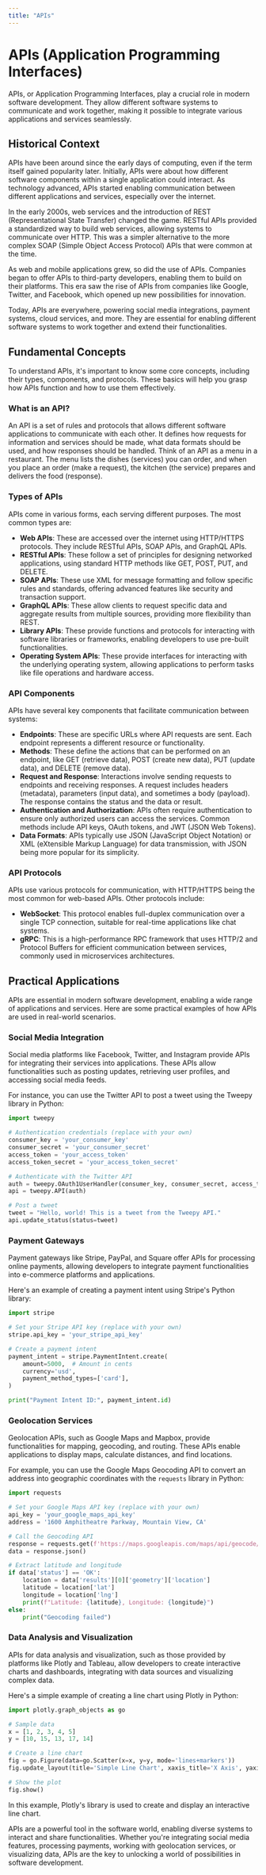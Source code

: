 ```yaml
---
title: "APIs"
---
```


# APIs (Application Programming Interfaces)

APIs, or Application Programming Interfaces, play a crucial role in modern software development. They allow different software systems to communicate and work together, making it possible to integrate various applications and services seamlessly.

## Historical Context

APIs have been around since the early days of computing, even if the term itself gained popularity later. Initially, APIs were about how different software components within a single application could interact. As technology advanced, APIs started enabling communication between different applications and services, especially over the internet.

In the early 2000s, web services and the introduction of REST (Representational State Transfer) changed the game. RESTful APIs provided a standardized way to build web services, allowing systems to communicate over HTTP. This was a simpler alternative to the more complex SOAP (Simple Object Access Protocol) APIs that were common at the time.

As web and mobile applications grew, so did the use of APIs. Companies began to offer APIs to third-party developers, enabling them to build on their platforms. This era saw the rise of APIs from companies like Google, Twitter, and Facebook, which opened up new possibilities for innovation.

Today, APIs are everywhere, powering social media integrations, payment systems, cloud services, and more. They are essential for enabling different software systems to work together and extend their functionalities.

## Fundamental Concepts

To understand APIs, it's important to know some core concepts, including their types, components, and protocols. These basics will help you grasp how APIs function and how to use them effectively.

### What is an API?

An API is a set of rules and protocols that allows different software applications to communicate with each other. It defines how requests for information and services should be made, what data formats should be used, and how responses should be handled. Think of an API as a menu in a restaurant. The menu lists the dishes (services) you can order, and when you place an order (make a request), the kitchen (the service) prepares and delivers the food (response).

### Types of APIs

APIs come in various forms, each serving different purposes. The most common types are:

- **Web APIs**: These are accessed over the internet using HTTP/HTTPS protocols. They include RESTful APIs, SOAP APIs, and GraphQL APIs.
- **RESTful APIs**: These follow a set of principles for designing networked applications, using standard HTTP methods like GET, POST, PUT, and DELETE.
- **SOAP APIs**: These use XML for message formatting and follow specific rules and standards, offering advanced features like security and transaction support.
- **GraphQL APIs**: These allow clients to request specific data and aggregate results from multiple sources, providing more flexibility than REST.
- **Library APIs**: These provide functions and protocols for interacting with software libraries or frameworks, enabling developers to use pre-built functionalities.
- **Operating System APIs**: These provide interfaces for interacting with the underlying operating system, allowing applications to perform tasks like file operations and hardware access.

### API Components

APIs have several key components that facilitate communication between systems:

- **Endpoints**: These are specific URLs where API requests are sent. Each endpoint represents a different resource or functionality.
- **Methods**: These define the actions that can be performed on an endpoint, like GET (retrieve data), POST (create new data), PUT (update data), and DELETE (remove data).
- **Request and Response**: Interactions involve sending requests to endpoints and receiving responses. A request includes headers (metadata), parameters (input data), and sometimes a body (payload). The response contains the status and the data or result.
- **Authentication and Authorization**: APIs often require authentication to ensure only authorized users can access the services. Common methods include API keys, OAuth tokens, and JWT (JSON Web Tokens).
- **Data Formats**: APIs typically use JSON (JavaScript Object Notation) or XML (eXtensible Markup Language) for data transmission, with JSON being more popular for its simplicity.

### API Protocols

APIs use various protocols for communication, with HTTP/HTTPS being the most common for web-based APIs. Other protocols include:

- **WebSocket**: This protocol enables full-duplex communication over a single TCP connection, suitable for real-time applications like chat systems.
- **gRPC**: This is a high-performance RPC framework that uses HTTP/2 and Protocol Buffers for efficient communication between services, commonly used in microservices architectures.

## Practical Applications

APIs are essential in modern software development, enabling a wide range of applications and services. Here are some practical examples of how APIs are used in real-world scenarios.

### Social Media Integration

Social media platforms like Facebook, Twitter, and Instagram provide APIs for integrating their services into applications. These APIs allow functionalities such as posting updates, retrieving user profiles, and accessing social media feeds.

For instance, you can use the Twitter API to post a tweet using the Tweepy library in Python:

```python
import tweepy

# Authentication credentials (replace with your own)
consumer_key = 'your_consumer_key'
consumer_secret = 'your_consumer_secret'
access_token = 'your_access_token'
access_token_secret = 'your_access_token_secret'

# Authenticate with the Twitter API
auth = tweepy.OAuth1UserHandler(consumer_key, consumer_secret, access_token, access_token_secret)
api = tweepy.API(auth)

# Post a tweet
tweet = "Hello, world! This is a tweet from the Tweepy API."
api.update_status(status=tweet)
```

### Payment Gateways

Payment gateways like Stripe, PayPal, and Square offer APIs for processing online payments, allowing developers to integrate payment functionalities into e-commerce platforms and applications.

Here's an example of creating a payment intent using Stripe's Python library:

```python
import stripe

# Set your Stripe API key (replace with your own)
stripe.api_key = 'your_stripe_api_key'

# Create a payment intent
payment_intent = stripe.PaymentIntent.create(
    amount=5000,  # Amount in cents
    currency='usd',
    payment_method_types=['card'],
)

print("Payment Intent ID:", payment_intent.id)
```

### Geolocation Services

Geolocation APIs, such as Google Maps and Mapbox, provide functionalities for mapping, geocoding, and routing. These APIs enable applications to display maps, calculate distances, and find locations.

For example, you can use the Google Maps Geocoding API to convert an address into geographic coordinates with the `requests` library in Python:

```python
import requests

# Set your Google Maps API key (replace with your own)
api_key = 'your_google_maps_api_key'
address = '1600 Amphitheatre Parkway, Mountain View, CA'

# Call the Geocoding API
response = requests.get(f'https://maps.googleapis.com/maps/api/geocode/json?address={address}&key={api_key}')
data = response.json()

# Extract latitude and longitude
if data['status'] == 'OK':
    location = data['results'][0]['geometry']['location']
    latitude = location['lat']
    longitude = location['lng']
    print(f"Latitude: {latitude}, Longitude: {longitude}")
else:
    print("Geocoding failed")
```

### Data Analysis and Visualization

APIs for data analysis and visualization, such as those provided by platforms like Plotly and Tableau, allow developers to create interactive charts and dashboards, integrating with data sources and visualizing complex data.

Here's a simple example of creating a line chart using Plotly in Python:

```python
import plotly.graph_objects as go

# Sample data
x = [1, 2, 3, 4, 5]
y = [10, 15, 13, 17, 14]

# Create a line chart
fig = go.Figure(data=go.Scatter(x=x, y=y, mode='lines+markers'))
fig.update_layout(title='Simple Line Chart', xaxis_title='X Axis', yaxis_title='Y Axis')

# Show the plot
fig.show()
```

In this example, Plotly's library is used to create and display an interactive line chart.

APIs are a powerful tool in the software world, enabling diverse systems to interact and share functionalities. Whether you're integrating social media features, processing payments, working with geolocation services, or visualizing data, APIs are the key to unlocking a world of possibilities in software development.